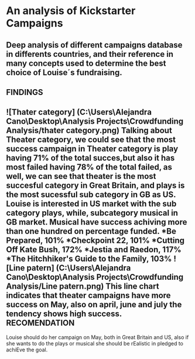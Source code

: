 # An analysis of Kickstarter Campaigns
Deep analysis of different campaigns database in differents countries, and their reference in many concepts used to determine the best choice of Louise´s fundraising.
---
FINDINGS
---
![Thater category] (C:\Users\Alejandra Cano\Desktop\Analysis Projects\Crowdfunding Analysis/thater category.png)
Talking about Theater category, we could see that the most success campaign in Theater category is play having 71% of the total succes,but also it has most failed having 78% of the total failed, as well, we can see that theater is the most succesful category in Great Britain, and plays is the most sucessful sub category in GB as US.
Louise is interested in US market with the sub category plays, while, subcategory musical in GB market.
Musical have success achiving more than one hundred on percentage funded.
*Be Prepared, 101%
*Checkpoint 22, 101% 
*Cutting Off Kate Bush, 172%
*Jestia and Raedon, 117%
*The Hitchhiker's Guide to the Family, 103%
![Line patern] (C:\Users\Alejandra Cano\Desktop\Analysis Projects\Crowdfunding Analysis/Line patern.png)
This line chart  indicates that theater campaigns have more success on May, also on april, june and july the tendency shows high success. 
RECOMENDATION
---
Louise should do her campaign on May, both in Great Britain and US, also if she wants to do the plays or musical she should  be rEalistic in pledged to achiEve the goal.
